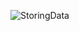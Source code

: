 
![StoringData](https://github.com/tahacinar/DataStoring/assets/51681268/7e140e65-9422-4fe2-a611-329eebaf4e78)
